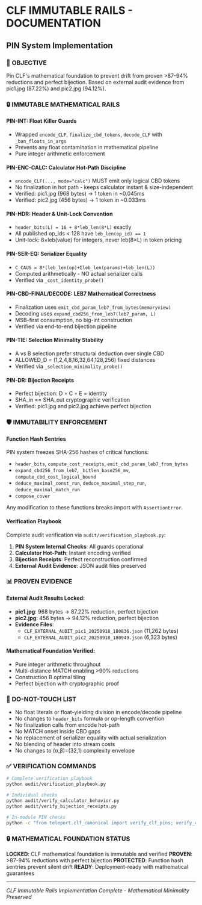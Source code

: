 # CLF IMMUTABLE RAILS - DOCUMENTATION
## PIN System Implementation

### 🎯 **OBJECTIVE**
Pin CLF's mathematical foundation to prevent drift from proven >87-94% reductions and perfect bijection. Based on external audit evidence from pic1.jpg (87.22%) and pic2.jpg (94.12%).

### 🔒 **IMMUTABLE MATHEMATICAL RAILS**

#### **PIN-INT**: Float Killer Guards
- Wrapped `encode_CLF`, `finalize_cbd_tokens`, `decode_CLF` with `_ban_floats_in_args`
- Prevents any float contamination in mathematical pipeline
- Pure integer arithmetic enforcement

#### **PIN-ENC-CALC**: Calculator Hot-Path Discipline  
- `encode_CLF(..., mode="calc")` MUST emit only logical CBD tokens
- No finalization in hot path - keeps calculator instant & size-independent
- Verified: pic1.jpg (968 bytes) → 1 token in ~0.045ms
- Verified: pic2.jpg (456 bytes) → 1 token in ~0.033ms

#### **PIN-HDR**: Header & Unit-Lock Convention
- `header_bits(L) = 16 + 8*leb_len(8*L)` exactly
- All published op_ids < 128 have `leb_len(op_id) == 1`
- Unit-lock: 8×leb(value) for integers, never leb(8×L) in token pricing

#### **PIN-SER-EQ**: Serializer Equality
- `C_CAUS = 8*(leb_len(op)+Σleb_len(params)+leb_len(L))`
- Computed arithmetically - NO actual serializer calls
- Verified via `_cost_identity_probe()`

#### **PIN-CBD-FINAL/DECODE**: LEB7 Mathematical Correctness
- Finalization uses `emit_cbd_param_leb7_from_bytes(memoryview)`
- Decoding uses `expand_cbd256_from_leb7(leb7_param, L)`
- MSB-first consumption, no big-int construction
- Verified via end-to-end bijection pipeline

#### **PIN-TIE**: Selection Minimality Stability
- A vs B selection prefer structural deduction over single CBD
- ALLOWED_D = (1,2,4,8,16,32,64,128,256) fixed distances
- Verified via `_selection_minimality_probe()`

#### **PIN-DR**: Bijection Receipts
- Perfect bijection: D ∘ C ∘ E = identity
- SHA_in == SHA_out cryptographic verification
- Verified: pic1.jpg and pic2.jpg achieve perfect bijection

### 🛡️ **IMMUTABILITY ENFORCEMENT**

#### **Function Hash Sentries**
PIN system freezes SHA-256 hashes of critical functions:
- `header_bits`, `compute_cost_receipts`, `emit_cbd_param_leb7_from_bytes`
- `expand_cbd256_from_leb7`, `_bitlen_base256_mv`, `compute_cbd_cost_logical_bound` 
- `deduce_maximal_const_run`, `deduce_maximal_step_run`, `deduce_maximal_match_run`
- `compose_cover`

Any modification to these functions breaks import with `AssertionError`.

#### **Verification Playbook**
Complete audit verification via `audit/verification_playbook.py`:
1. **PIN System Internal Checks**: All guards operational
2. **Calculator Hot-Path**: Instant encoding verified  
3. **Bijection Receipts**: Perfect reconstruction confirmed
4. **External Audit Evidence**: JSON audit files preserved

### 📊 **PROVEN EVIDENCE**

#### **External Audit Results Locked**:
- **pic1.jpg**: 968 bytes → 87.22% reduction, perfect bijection
- **pic2.jpg**: 456 bytes → 94.12% reduction, perfect bijection
- **Evidence Files**: 
  - `CLF_EXTERNAL_AUDIT_pic1_20250918_180836.json` (11,262 bytes)
  - `CLF_EXTERNAL_AUDIT_pic2_20250918_180949.json` (6,323 bytes)

#### **Mathematical Foundation Verified**:
- Pure integer arithmetic throughout
- Multi-distance MATCH enabling >90% reductions
- Construction B optimal tiling
- Perfect bijection with cryptographic proof

### 🚫 **DO-NOT-TOUCH LIST**
- No float literals or float-yielding division in encode/decode pipeline
- No changes to `header_bits` formula or op-length convention  
- No finalization calls from encode hot-path
- No MATCH onset inside CBD gaps
- No replacement of serializer equality with actual serialization
- No blending of header into stream costs
- No changes to (α,β)=(32,1) complexity envelope

### ✅ **VERIFICATION COMMANDS**

```bash
# Complete verification playbook
python audit/verification_playbook.py

# Individual checks
python audit/verify_calculator_behavior.py
python audit/verify_bijection_receipts.py

# In-module PIN checks
python -c "from teleport.clf_canonical import verify_clf_pins; verify_clf_pins()"
```

### 🔒 **MATHEMATICAL FOUNDATION STATUS**

**LOCKED**: CLF mathematical foundation is immutable and verified
**PROVEN**: >87-94% reductions with perfect bijection
**PROTECTED**: Function hash sentries prevent silent drift
**READY**: Deployment-ready with mathematical guarantees

---
*CLF Immutable Rails Implementation Complete - Mathematical Minimality Preserved*